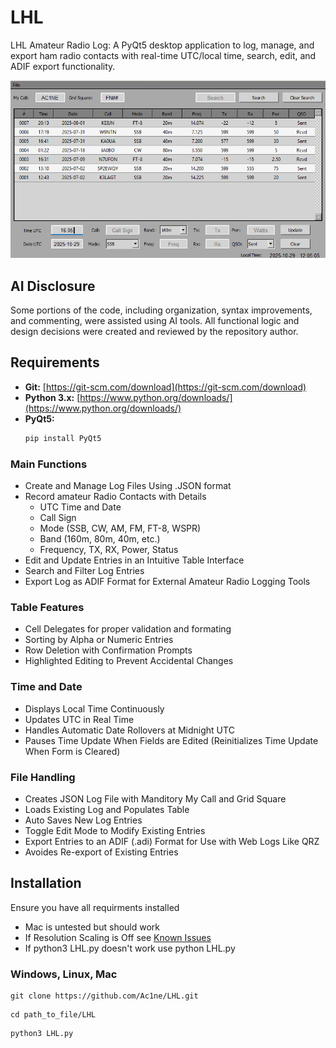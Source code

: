 # LHL
LHL Amateur Radio Log: A PyQt5 desktop application to log, manage, and export ham radio contacts with real-time UTC/local time, search, edit, and ADIF export functionality.

![LHL Screenshot](LHL.png)

## AI Disclosure
Some portions of the code, including organization, syntax improvements, and commenting, were assisted using AI tools. All functional logic and design decisions were created and reviewed by the repository author.

## Requirements
 
- **Git:** [https://git-scm.com/download](https://git-scm.com/download)  
- **Python 3.x:** [https://www.python.org/downloads/](https://www.python.org/downloads/)  
- **PyQt5:**  
  ```bash
  pip install PyQt5
  
### Main Functions
  - Create and Manage Log Files Using .JSON format
  - Record amateur Radio Contacts with Details
      - UTC Time and Date
      - Call Sign
      - Mode (SSB, CW, AM, FM, FT-8, WSPR)
      - Band (160m, 80m, 40m, etc.)
      - Frequency, TX, RX, Power, Status
  - Edit and Update Entries in an Intuitive Table Interface
  - Search and Filter Log Entries
  - Export Log as ADIF Format for External Amateur Radio Logging Tools

### Table Features
  - Cell Delegates for proper validation and formating
  - Sorting by Alpha or Numeric Entries
  - Row Deletion with Confirmation Prompts
  - Highlighted Editing to Prevent Accidental Changes

### Time and Date
  - Displays Local Time Continuously
  - Updates UTC in Real Time
  - Handles Automatic Date Rollovers at Midnight UTC
  - Pauses Time Update When Fields are Edited (Reinitializes Time Update When Form is Cleared)

### File Handling
  - Creates JSON Log File with Manditory My Call and Grid Square
  - Loads Existing Log and Populates Table
  - Auto Saves New Log Entries
  - Toggle Edit Mode to Modify Existing Entries
  - Export Entries to an ADIF (.adi) Format for Use with Web Logs Like QRZ
  - Avoides Re-export of Existing Entries

## Installation
  Ensure you have all requirments installed  
   - Mac is untested but should work   
   - If Resolution Scaling is Off see [Known Issues](Known_Issues.md)
   - If python3 LHL.py doesn't work use python LHL.py

  ### Windows, Linux, Mac   
        
```
git clone https://github.com/Ac1ne/LHL.git
```

```
cd path_to_file/LHL
```

```
python3 LHL.py
```

          

  
